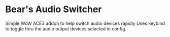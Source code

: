 # Bear's Audio Switcher
Simple WoW ACE3 addon to help switch audio devices rapidly
Uses keybind to toggle thru the audio output devices selected in config.
